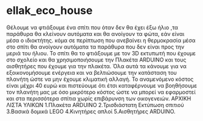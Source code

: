 # ellak_eco_house
Θέλουμε να φτιάξουμε ένα σπίτι που όταν δεν θα έχει έξω ήλιο ,τα παράθυρα θα κλείνουν αυτόματα και θα ανοίγουν τα φώτα,
εάν είναι μέσα ο ιδιοκτήτης. 
κόμα σε περίπτωση που ανεβαίνει η θερμοκρασία μέσα στο  σπίτι θα ανοίγουν αυτόματα τα παράθυρα που δεν είναι 
προς την μεριά του ήλιου.
Το σπίτι θα το φτιάξουμε με τον 3D εκτυπωτή που έχουμε στο σχολείο και θα χρησιμοποιήσουμε την Πλακέτα ARDUINO 
και τους αισθητήρες που έχουμε για την πλακέτα. Όλα αυτά τα κάνουμε για να εξοικονομήσουμε ενέργεια και να βελτιώσουμε 
την κατάσταση του πλανήτη ώστε να μην έχουμε κλιματική αλλαγή.
Το αναμενόμενο κόστος είναι μέχρι 40 ευρώ και πιστεύουμε ότι έτσι καταφέρνουμε να βοηθήσουμε τον πλανήτη μας 
με όσο μικρότερο κόστος ώστε να μπορεί να εφαρμοστεί και στα περισσότερα σπίτια χωρίς επιβάρυνση των οικογενειών. 
ΑΡΧΙΚΗ ΛΙΣΤΑ ΥΛΙΚΩΝ
1.Πλακέτα ARDUINO
2.Τρισδιάστατη Εκτύπωση σπιτιού
3.Βασικά δομικά LEGO
4.Κινητήρες απλοί
5.Αισθητήρες ARDUINO.

